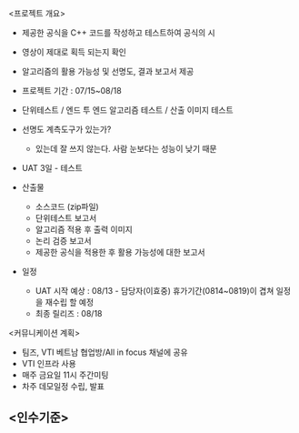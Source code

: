 <프로젝트 개요>
- 제공한 공식을 C++ 코드를 작성하고 테스트하여 공식의 시
- 영상이 제대로 획득 되는지 확인
- 알고리즘의 활용 가능성 및 선명도, 결과 보고서 제공
- 프로젝트 기간 : 07/15~08/18

- 단위테스트 / 엔드 투 엔드 알고리즘 테스트 / 산출 이미지 테스트
- 선명도 계측도구가 있는가?
	- 있는데 잘 쓰지 않는다. 사람 눈보다는 성능이 낮기 때문

- UAT 3일 - 테스트 

- 산출물
	- 소스코드 (zip파일)
	- 단위테스트 보고서
	- 알고리즘 적용 후 출력 이미지
	- 논리 검증 보고서
	- 제공한 공식을 적용한 후 활용 가능성에 대한 보고서

- 일정
	- UAT 시작 예상 : 08/13 - 담당자(이효중) 휴가기간(0814~0819)이 겹쳐 일정을 재수립 할 예정
	- 최종 릴리즈 : 08/18

<커뮤니케이션 계획>
- 팀즈, VTI 베트남 협업방/All in focus 채널에 공유
- VTI 인프라 사용
- 매주 금요일 11시 주간미팅
- 차주 데모일정 수립, 발표

<인수기준>
- 